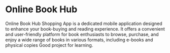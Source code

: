 # Online Book Hub

Online Book Hub Shopping App is a dedicated mobile application designed to enhance your book-buying and reading experience. It offers a convenient and user-friendly platform for book enthusiasts to browse, purchase, and enjoy a wide range of books in various formats, including e-books and physical copies Good project for learning.
